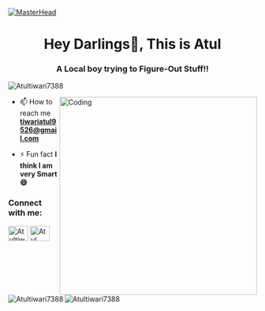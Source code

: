 [![MasterHead](https://media-exp3.licdn.com/dms/image/C4E16AQGDLURwP-MxHQ/profile-displaybackgroundimage-shrink_350_1400/0/1624432677770?e=1631750400&v=beta&t=0LohX99JFWfYQy8ZEmLiw3vcqpkR56mig0tvJ7gfNOM)](https://Atultiwari7388.github.io)
<h1 align="center">Hey Darlings👋, This is Atul </h1>
<h3 align="center">A Local boy trying to Figure-Out Stuff!!</h3>

<p align="left"> <img src="https://komarev.com/ghpvc/?username=Atultiwari7388&label=Profile%20views&color=129e00&style=plastic" alt="Atultiwari7388" /> </p>
<img align="right" alt="Coding" width="400" src="https://cdn.dribbble.com/users/2646423/screenshots/5507196/computer.gif">

<!--  -->

- 📫 How to reach me **tiwariatul9526@gmail.com**

- ⚡ Fun fact **I think I am very Smart😄**

<h3 align="left">Connect with me:</h3>
<p align="left">
<!-- <a href="https://twitter.com/Atultiwari7388" target="blank"><img align="center" src="https://cdn.jsdelivr.net/npm/simple-icons@3.0.1/icons/twitter.svg" alt="Atultiwari7388" height="30" width="40" /></a> -->
<a href="https://www.linkedin.com/in/atul-tiwari-b9871b219/" target="blank"><img align="center" src="https://cdn.jsdelivr.net/npm/simple-icons@3.0.1/icons/linkedin.svg" alt="Atultiwari7388" height="30" width="40" /></a>
<a href="https://www.instagram.com/atul_tiwari45/" target="blank"><img align="center" src="https://cdn.jsdelivr.net/npm/simple-icons@3.0.1/icons/instagram.svg" alt="Atul Tiwari" height="30" width="40" /></a>
</p>

<!--<h3 align="left">Languages and Tools:</h3>
<p align="left"> <a href="https://www.cprogramming.com/" target="_blank"> <img src="https://devicons.github.io/devicon/devicon.git/icons/c/c-original.svg" alt="c" width="40" height="40"/> </a> <a href="https://www.w3schools.com/cpp/" target="_blank"> <img src="https://devicons.github.io/devicon/devicon.git/icons/cplusplus/cplusplus-original.svg" alt="cplusplus" width="40" height="40"/> </a> <a href="https://www.w3schools.com/css/" target="_blank"> <img src="https://devicons.github.io/devicon/devicon.git/icons/css3/css3-original-wordmark.svg" alt="css3" width="40" height="40"/> </a> <a href="https://www.figma.com/" target="_blank"> <img src="https://www.vectorlogo.zone/logos/figma/figma-icon.svg" alt="figma" width="40" height="40"/> </a> <a href="https://flutter.dev" target="_blank"> <img src="https://www.vectorlogo.zone/logos/flutterio/flutterio-icon.svg" alt="flutter" width="40" height="40"/> </a> <a href="https://git-scm.com/" target="_blank"> <img src="https://www.vectorlogo.zone/logos/git-scm/git-scm-icon.svg" alt="git" width="40" height="40"/> </a> <a href="https://www.w3.org/html/" target="_blank"> <img src="https://devicons.github.io/devicon/devicon.git/icons/html5/html5-original-wordmark.svg" alt="html5" width="40" height="40"/> </a> <a href="https://www.linux.org/" target="_blank"> <img src="https://devicons.github.io/devicon/devicon.git/icons/linux/linux-original.svg" alt="linux" width="40" height="40"/> </a> <a href="https://www.photoshop.com/en" target="_blank"> <img src="https://devicons.github.io/devicon/devicon.git/icons/photoshop/photoshop-plain.svg" alt="photoshop" width="40" height="40"/> </a> <a href="https://www.python.org" target="_blank"> <img src="https://devicons.github.io/devicon/devicon.git/icons/python/python-original.svg" alt="python" width="40" height="40"/> </a> </p>
-->
<p><img align="left" src="https://github-readme-stats.vercel.app/api/top-langs?username=Atultiwari7388&show_icons=true&locale=en&layout=compact" alt="Atultiwari7388" /></p>

<p>&nbsp;<img align="center" src="https://github-readme-stats.vercel.app/api?username=Atultiwari7388&show_icons=true&locale=en" alt="Atultiwari7388" /></p>





